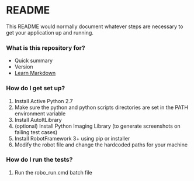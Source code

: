 # README #

This README would normally document whatever steps are necessary to get your application up and running.

### What is this repository for? ###

* Quick summary
* Version
* [Learn Markdown](https://bitbucket.org/tutorials/markdowndemo)

### How do I get set up? ###

1. Install Active Python 2.7
2. Make sure the python and python scripts directories are set in the PATH environment variable
3. Install AutoItLibrary
4. (optional) Install Python Imaging Library  (to generate screenshots on failing test cases)
5. Install RobotFramework 3+ using pip or installer
6. Modify the robot file and change the hardcoded paths for your machine

### How do I run the tests? ###
1. Run the robo_run.cmd batch file